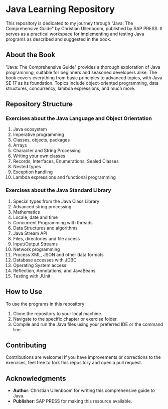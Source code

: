 # Java Learning Repository

This repository is dedicated to my journey through "Java: The Comprehensive Guide" by Christian Ullenboom, published by SAP PRESS. It serves as a practical workspace for implementing and testing Java programs as described and suggested in the book.

## About the Book

"Java: The Comprehensive Guide" provides a thorough exploration of Java programming, suitable for beginners and seasoned developers alike. The book covers everything from basic principles to advanced topics, with Java SE 17 as its foundation. Topics include object-oriented programming, data structures, concurrency, lambda expressions, and much more.

## Repository Structure

### Exercises about the Java Language and Object Orientation

1. Java ecosystem
2. Imperative programming
3. Classes, objects, packages
4. Arrays
5. Character and String Processing
6. Writing your own classes
7. Records, Interfaces, Enumerations, Sealed Classes
8. Nested.types
9. Exception handling
10. Lambda expressions and functional programming

### Exercises about the Java Standard Library
1. Special types from the Java Class Library
2. Advanced string processing
3. Mathematics
4. Locale, date and time
5. Concurrent Programming with threads
6. Data Structures and algorithms
7. Java Stream API
8. Files, directories and file access
9. Input/Output Streams
10. Network programming
11. Process XML, JSON and other data formats
12. Database accesses with JDBC
13. Operating System access
14. Reflection, Annotations, and JavaBeans
15. Testing with JUnit

## How to Use

To use the programs in this repository:

1. Clone the repository to your local machine.
2. Navigate to the specific chapter or exercise folder.
3. Compile and run the Java files using your preferred IDE or the command line.

## Contributing

Contributions are welcome! If you have improvements or corrections to the exercises, feel free to fork this repository and open a pull request.

## Acknowledgments

- **Author**: Christian Ullenboom for writing this comprehensive guide to Java.
- **Publisher**: SAP PRESS for making this resource available.
